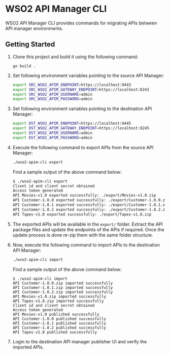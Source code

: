 # WSO2 API Manager CLI

WSO2 API Manager CLI provides commands for migrating APIs between API manager environments.

## Getting Started

1. Clone this project and build it using the following command:

   ```
   go build .
   ```

2. Set following environment variables pointing to the source API Manager:

   ```bash
   export SRC_WSO2_APIM_ENDPOINT=https://localhost:9443
   export SRC_WSO2_APIM_GATEWAY_ENDPOINT=https://localhost:8243
   export SRC_WSO2_APIM_USERNAME=admin
   export SRC_WSO2_APIM_PASSWORD=admin
   ```

3. Set following environment variables pointing to the destination API Manager:

   ```bash
   export DST_WSO2_APIM_ENDPOINT=https://localhost:9445
   export DST_WSO2_APIM_GATEWAY_ENDPOINT=https://localhost:8245
   export DST_WSO2_APIM_USERNAME=admin
   export DST_WSO2_APIM_PASSWORD=admin
   ```

4. Execute the following command to export APIs from the source API Manager:

   ```bash
   ./wso2-apim-cli export
   ```

   Find a sample output of the above command below:

   ```bash
   $ ./wso2-apim-cli export
   Client id and client secret obtained
   Access token generated
   API Movies-v1.0 exported successfully: ./export/Movies-v1.0.zip
   API Customer-1.0.0 exported successfully: ./export/Customer-1.0.0.zip
   API Customer-1.0.1 exported successfully: ./export/Customer-1.0.1.zip
   API Customer-1.0.2 exported successfully: ./export/Customer-1.0.2.zip
   API Tapes-v1.0 exported successfully: ./export/Tapes-v1.0.zip
   ```

5. The exported APIs will be available in the ```export/``` folder. Extract the API package files and update the endpoints of the APIs if required. Once the update process is done re-zip them with the same folder structure.

6. Now, execute the following command to import APIs to the destination API Manager:

   ```bash
   ./wso2-apim-cli import
   ```

   Find a sample output of the above command below:

   ```
   $ ./wso2-apim-cli import
   API Customer-1.0.0.zip imported successfully
   API Customer-1.0.1.zip imported successfully
   API Customer-1.0.2.zip imported successfully
   API Movies-v1.0.zip imported successfully
   API Tapes-v1.0.zip imported successfully
   Client id and client secret obtained
   Access token generated
   API Movies-v1.0 published successfully
   API Customer-1.0.0 published successfully
   API Customer-1.0.1 published successfully
   API Customer-1.0.2 published successfully
   API Tapes-v1.0 published successfully
   ```

7. Login to the destination API manager publisher UI and verify the imported APIs.